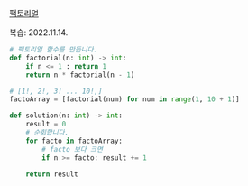 [팩토리얼](https://school.programmers.co.kr/learn/courses/30/lessons/120848)

복습: 2022.11.14.

```py
# 팩토리얼 함수를 만듭니다.
def factorial(n: int) -> int:
    if n <= 1 : return 1
    return n * factorial(n - 1)

# [1!, 2!, 3! ... 10!,]
factoArray = [factorial(num) for num in range(1, 10 + 1)]

def solution(n: int) -> int:
    result = 0
    # 순회합니다.
    for facto in factoArray:
        # facto 보다 크면
        if n >= facto: result += 1

    return result
```
